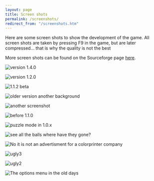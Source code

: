 ```yaml
---
layout: page
title: Screen shots
permalink: /screenshots/
redirect_from: "/screenshots.htm"
---
```

Here are some screen shots to show the development of the game. All screen shots are taken by pressing F9 in the game, but are later compressed... that is why the quality is not the best

More screen shots can be found on the Sourceforge page [here](http://sourceforge.net/project/screenshots.php?group_id=149110).

![version 1.4.0](../images/blockattack-1.4.0-beta.png "version 1.4.0")

![version 1.2.0](../images/screenshot11.jpg "version 1.2.0")

![1.1.2 beta](../images/screenshot10.jpg "1.1.2 beta")

![older version another background](../images/screenshot09.jpg "older version another background")

![another screenshot](../images/screenshot08.jpg "another screenshot")

![before 1.1.0](../images/screenshot07.png "before 1.1.0")

![puzzle mode in 1.0.x](../images/screenshot06.png "puzzle mode in 1.0.x")

![see all the balls where have they gone?](../images/screenshot05.png "see all the balls where have they gone?")

![No it is not an advertisment for a colorprinter company](../images/screenshot4.png "No it is not an advertisment for a colorprinter company")

![ugly3](../images/screenshot03.JPG)

![ugly2](../images/screenshot02.JPG)

![The options menu in the old days](../images/screenshot01.JPG "The options menu in the old days")

